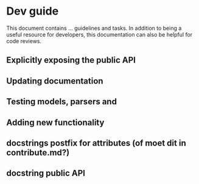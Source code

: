 # Dev guide
This document contains ... guidelines and tasks.
In addition to being a useful resource for developers, this documentation can also be helpful for code reviews.

## Explicitly exposing the public API

## Updating documentation

## Testing models, parsers and 

## Adding new functionality

## docstrings postfix for attributes (of moet dit in contribute.md?)

## docstring public API
